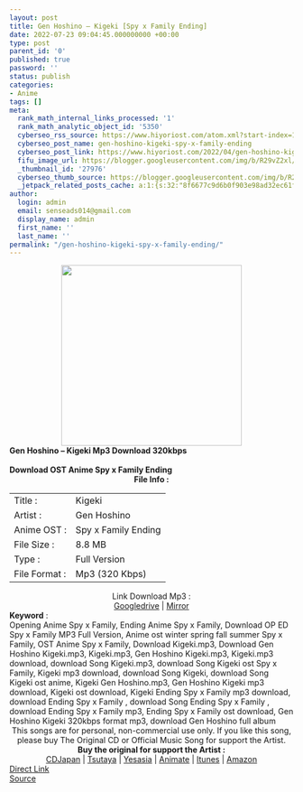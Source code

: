 ```yaml
---
layout: post
title: Gen Hoshino – Kigeki [Spy x Family Ending]
date: 2022-07-23 09:04:45.000000000 +00:00
type: post
parent_id: '0'
published: true
password: ''
status: publish
categories:
- Anime
tags: []
meta:
  rank_math_internal_links_processed: '1'
  rank_math_analytic_object_id: '5350'
  cyberseo_rss_source: https://www.hiyoriost.com/atom.xml?start-index=1
  cyberseo_post_name: gen-hoshino-kigeki-spy-x-family-ending
  cyberseo_post_link: https://www.hiyoriost.com/2022/04/gen-hoshino-kigeki-spy-x-family-ending.html
  fifu_image_url: https://blogger.googleusercontent.com/img/b/R29vZ2xl/AVvXsEhiPDuSazlrUm9Fayk9nJwKthFVpOF8BOfv54yh1UPHWXMEqjSpzYBcbMUcJ3Ht5spK2wmpcS3il6KnnCzoDvoIYGz_PCXhIQeSBCmhla-isnm6TIrS639NQbLjUThgmHNPWc5I_2xzrDjlV_iuVQZ9RvGzynoi2N8b36Dy6ctDt6MF7wHMN8WbF4aA/s600/cover%20%2821%29.jpg
  _thumbnail_id: '27976'
  cyberseo_thumb_source: https://blogger.googleusercontent.com/img/b/R29vZ2xl/AVvXsEhiPDuSazlrUm9Fayk9nJwKthFVpOF8BOfv54yh1UPHWXMEqjSpzYBcbMUcJ3Ht5spK2wmpcS3il6KnnCzoDvoIYGz_PCXhIQeSBCmhla-isnm6TIrS639NQbLjUThgmHNPWc5I_2xzrDjlV_iuVQZ9RvGzynoi2N8b36Dy6ctDt6MF7wHMN8WbF4aA/s600/cover%20%2821%29.jpg
  _jetpack_related_posts_cache: a:1:{s:32:"8f6677c9d6b0f903e98ad32ec61f8deb";a:2:{s:7:"expires";i:1663329749;s:7:"payload";a:3:{i:0;a:1:{s:2:"id";i:27931;}i:1;a:1:{s:2:"id";i:27749;}i:2;a:1:{s:2:"id";i:27875;}}}}
author:
  login: admin
  email: senseads014@gmail.com
  display_name: admin
  first_name: ''
  last_name: ''
permalink: "/gen-hoshino-kigeki-spy-x-family-ending/"
---
```

<div class="separator" style="clear: both; text-align: center;">
<img border="0" data-original-height="600" data-original-width="600" height="320" src="{{ site.baseurl }}/assets/2022/07/cover%20%2821%29.jpg" width="320" />
</div>
<div class="judulpost">
<b>Gen Hoshino – Kigeki Mp3 Download 320kbps<br />
<br />
Download OST Anime Spy x Family Ending</b>
</div>
<div class="linkdownload" align="center"><b>File Info : </b></div>
<div class="info2" id="Info">
<table>
<tbody>
<tr>
<td class="tablex">Title :</td>
<td>Kigeki</td>
</tr>
<tr>
<td class="tablex">Artist :</td>
<td>Gen Hoshino</td>
</tr>
<tr>
<td class="tablex">Anime OST :</td>
<td>Spy x Family Ending</td>
</tr>
<tr>
<td class="tablex">File Size :</td>
<td>8.8 MB</td>
</tr>
<tr>
<td class="tablex">Type :</td>
<td>Full Version</td>
</tr>
<tr>
<td class="tablex">File Format :</td>
<td>Mp3 (320 Kbps)</td>
</tr>
</tbody>
</table>
</div>
<div style="text-align: center;">
<div class="smokeddl">
<div class="linkdownload">Link Download Mp3 : </div>
<div class="smokeurl">
<a href="https://drive.google.com/file/d/1l98OhkVsmTich_fURpoBTGbuOvO4tJdj/view?usp=drivesdk" target="_blank" rel="noopener">Googledrive</a> | <a href="https://mir.cr/B6I7UBHX" rel="nofollow noopener" target="_blank">Mirror</a> </div>
</div>
</div>
<div class="keywordz"><b>Keyword</b> :
<div class="tagser">Opening Anime Spy x Family, Ending Anime Spy x Family, Download OP ED Spy x Family MP3 Full Version, Anime ost winter spring fall summer Spy x Family, OST Anime Spy x Family, Download Kigeki.mp3, Download Gen Hoshino Kigeki.mp3, Kigeki.mp3, Gen Hoshino Kigeki.mp3, Kigeki.mp3 download, download Song Kigeki.mp3, download Song Kigeki ost Spy x Family, Kigeki mp3 download, download Song Kigeki, download Song Kigeki ost anime, Kigeki Gen Hoshino.mp3, Gen Hoshino Kigeki mp3 download, Kigeki ost download, Kigeki Ending Spy x Family mp3 download, download Ending Spy x Family , download Song Ending Spy x Family , download Ending Spy x Family mp3, Ending Spy x Family ost download, Gen Hoshino Kigeki 320kbps format mp3, download Gen Hoshino full album</div>
</div>
<div class="buycd" align="center">This songs are for personal, non-commercial use only. If you like this song, please buy The Original CD or Official Music Song for support the Artist.</div>
<div class="buyat" align="center">
<span class="syclons0"><b>Buy the original for support the Artist : </b><br /> <a href="https://www.cdjapan.co.jp/" target="_blank" rel="noopener">CDJapan</a> | <a href="https://shop.tsutaya.co.jp/" target="_blank" rel="noopener">Tsutaya</a> | <a href="https://www.yesasia.com/" target="_blank" rel="noopener">Yesasia</a> | <a href="https://www.animate-onlineshop.jp/" target="_blank" rel="noopener">Animate</a> | <a href="https://www.apple.com/jp/itunes" target="_blank" rel="noopener">Itunes</a> | <a href="https://amazon.co.jp/" target="_blank" rel="noopener">Amazon</a></span></div>
<link rel="stylesheet" href="https://cdnjs.cloudflare.com/ajax/libs/font-awesome/4.7.0/css/font-awesome.min.css" />
<div class="divbtn"> <a href="https://handymansurrender.com/fihup8buzv?key=94550f7ce39444073321dde3b8782f97" class="btn"><i class="fa fa-download"></i> Direct Link</a> <br /><a href="https://www.hiyoriost.com/2022/04/gen-hoshino-kigeki-spy-x-family-ending.html">Source</a> </div>
